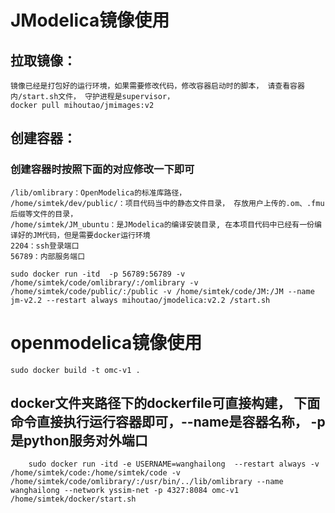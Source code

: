 # JModelica镜像使用
## 拉取镜像：
    镜像已经是打包好的运行环境，如果需要修改代码，修改容器启动时的脚本， 请查看容器内/start.sh文件， 守护进程是supervisor，
    docker pull mihoutao/jmimages:v2

## 创建容器：
### 创建容器时按照下面的对应修改一下即可
    /lib/omlibrary：OpenModelica的标准库路径，
    /home/simtek/dev/public/：项目代码当中的静态文件目录， 存放用户上传的.om、.fmu后缀等文件的目录，
    /home/simtek/JM_ubuntu：是JModelica的编译安装目录, 在本项目代码中已经有一份编译好的JM代码，但是需要docker运行环境
    2204：ssh登录端口
    56789：内部服务端口

    sudo docker run -itd  -p 56789:56789 -v /home/simtek/code/omlibrary/:/omlibrary -v /home/simtek/code/public/:/public -v /home/simtek/code/JM:/JM --name jm-v2.2 --restart always mihoutao/jmodelica:v2.2 /start.sh




# openmodelica镜像使用
    sudo docker build -t omc-v1 .
## docker文件夹路径下的dockerfile可直接构建， 下面命令直接执行运行容器即可，--name是容器名称， -p是python服务对外端口
        sudo docker run -itd -e USERNAME=wanghailong  --restart always -v /home/simtek/code:/home/simtek/code -v /home/simtek/code/omlibrary/:/usr/bin/../lib/omlibrary --name wanghailong --network yssim-net -p 4327:8084 omc-v1 /home/simtek/docker/start.sh

